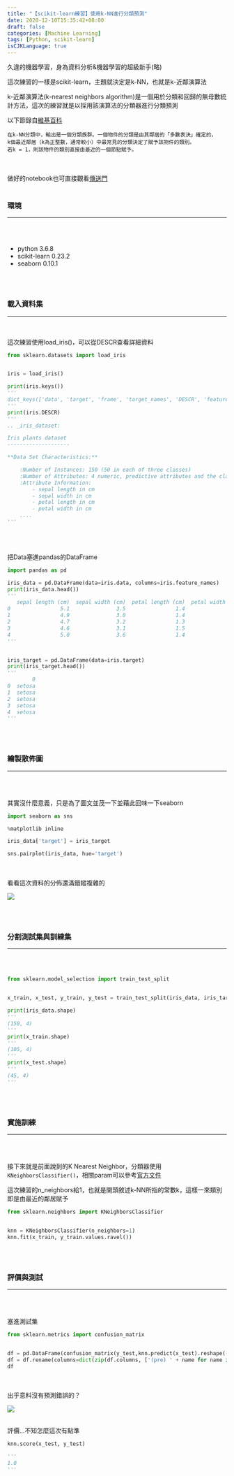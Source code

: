 ```yaml
---
title: "【scikit-learn練習】使用k-NN進行分類預測"
date: 2020-12-10T15:35:42+08:00
draft: false
categories: [Machine Learning]
tags: [Python, scikit-learn]
isCJKLanguage: true
---
```

久違的機器學習，身為資料分析&機器學習的超級新手(略)
  
這次練習的一樣是scikit-learn，主題就決定是k-NN，也就是k-近鄰演算法
<!--more-->

k-近鄰演算法(k-nearest neighbors algorithm)是一個用於分類和回歸的無母數統計方法，這次的練習就是以採用該演算法的分類器進行分類預測

  
以下節錄自<a href="https://zh.wikipedia.org/zh-tw/K-%E8%BF%91%E9%82%BB%E7%AE%97%E6%B3%95" target="_blank">維基百科</a>
```text
在k-NN分類中，輸出是一個分類族群。一個物件的分類是由其鄰居的「多數表決」確定的，
k個最近鄰居（k為正整數，通常較小）中最常見的分類決定了賦予該物件的類別。
若k = 1，則該物件的類別直接由最近的一個節點賦予。
```
<br></br>
做好的notebook也可直接觀看<a target="_blank" href="https://github.com/mikanbearer/experiments/blob/master/iris_knn_20201210.ipynb">傳送門</a>
<br></br>

### 環境
----

<br></br>
* python 3.6.8
* scikit-learn 0.23.2
* seaborn 0.10.1

<br></br>

### 載入資料集
----

<br></br>
這次練習使用load_iris()，可以從DESCR查看詳細資料
```python
from sklearn.datasets import load_iris


iris = load_iris()

print(iris.keys())
'''
dict_keys(['data', 'target', 'frame', 'target_names', 'DESCR', 'feature_names', 'filename'])
'''
print(iris.DESCR)
'''
.. _iris_dataset:

Iris plants dataset
--------------------

**Data Set Characteristics:**

    :Number of Instances: 150 (50 in each of three classes)
    :Number of Attributes: 4 numeric, predictive attributes and the class
    :Attribute Information:
        - sepal length in cm
        - sepal width in cm
        - petal length in cm
        - petal width in cm
    ....
'''
```
<br></br>

把Data塞進pandas的DataFrame
```python
import pandas as pd

iris_data = pd.DataFrame(data=iris.data, columns=iris.feature_names)
print(iris_data.head())
'''
   sepal length (cm)  sepal width (cm)  petal length (cm)  petal width (cm)
0                5.1               3.5                1.4               0.2
1                4.9               3.0                1.4               0.2
2                4.7               3.2                1.3               0.2
3                4.6               3.1                1.5               0.2
4                5.0               3.6                1.4               0.2
'''


iris_target = pd.DataFrame(data=iris.target)
print(iris_target.head())
'''
        0
0  setosa
1  setosa
2  setosa
3  setosa
4  setosa
'''
```
<br></br>



### 繪製散佈圖
---
<br></br>

其實沒什麼意義，只是為了圖文並茂一下並藉此回味一下seaborn
```python
import seaborn as sns

%matplotlib inline

iris_data['target'] = iris_target

sns.pairplot(iris_data, hue='target')
```
<br></br>
看看這次資料的分佈還滿錯縱複雜的

![](1.png)

<br></br>


### 分割測試集與訓練集
---
<br></br>

```python
from sklearn.model_selection import train_test_split


x_train, x_test, y_train, y_test = train_test_split(iris_data, iris_target, test_size=0.3)

print(iris_data.shape)
'''
(150, 4)
'''
print(x_train.shape)
'''
(105, 4)
'''
print(x_test.shape)
'''
(45, 4)
'''
```
<br></br>


### 實施訓練
---
<br></br>

接下來就是前面說到的K Nearest Neighbor，分類器使用`KNeighborsClassifier()`，相關param可以參考<a href="https://scikit-learn.org/stable/modules/generated/sklearn.neighbors.KNeighborsClassifier.html" target="_blank">官方文件</a>
  
這次練習的n_neighbors給1，也就是開頭敘述k-NN所指的常數k，這樣一來類別即是由最近的鄰居賦予
```python
from sklearn.neighbors import KNeighborsClassifier


knn = KNeighborsClassifier(n_neighbors=1)
knn.fit(x_train, y_train.values.ravel())
```
<br></br>

### 評價與測試
---
<br></br>




塞進測試集
```python
from sklearn.metrics import confusion_matrix


df = pd.DataFrame(confusion_matrix(y_test,knn.predict(x_test).reshape(-1,1)))
df = df.rename(columns=dict(zip(df.columns, ['(pre) ' + name for name in iris.target_names])), index=dict(zip(df.columns, iris.target_names)))
df
```
<br></br>
出乎意料沒有預測錯誤的？

![](2.png)
<br></br>

評價…不知怎麼這次有點準
```python
knn.score(x_test, y_test)

'''
1.0
'''
```